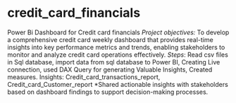 # credit_card_financials
Power Bi Dashboard for Credit card financials 
*Project objectives:* To develop a comprehensive credit card weekly dashboard that provides real-time insights into key 
performance metrics and trends, enabling stakeholders to monitor and analyze credit card operations effectively.
*Steps*: Read csv files in Sql database, import data from sql database to Power BI, Creating Live connection, used DAX Query for generating Valuable Insights, Created measures.
Insights: Credit_card_transactions_report, Credit_card_Customer_report
*Shared actionable insights with stakeholders based on dashboard findings to support decision-making processes.
